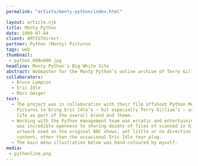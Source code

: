 ```yaml
---
permalink: "artists/monty-python/index.html"

layout: article.njk
title: Monty Python
date: 1999-07-04
client: ARTISTdirect
partner: Python (Monty) Pictures
tags: web
thumbnail:
 - python_600x600.jpg
headline: Monty Python's Big White Site
abstract: Webmaster for the Monty Python’s online archive of Terry Gilliam artwork and Eric Idle's live shows.
collaborators:
  - Bruce Lampcov
  - Eric Idle
  - Marc Geiger
text:
  - The project was in collaboration with their film offshoot Python Monty 
    Pictures to bring Eric Idle’s — but especially Terry Gilliam’s — artwork to 
    life as part of the overall brand and theme.
  - Working with the Python management team was erratic and entertaining; there
    was incredible openness to sharing dozens of files of scanned in Gilliam 
    artwork used on the original BBC shows, yet little or no direction on ongoing 
    content, other than the occasional Eric Idle tour plug.
  - The main menu illustration below was hand-coloured by myself.
media:
 - pythonline.png
---
```

